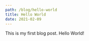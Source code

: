 ```yaml
---
path: /blog/hello-world
title: Hello World
date: 2021-02-09
---
```


This is my first blog post. Hello World!